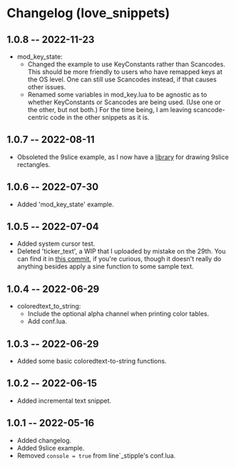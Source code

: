 # Changelog (love\_snippets)

## 1.0.8 -- 2022-11-23
* mod\_key\_state:
  * Changed the example to use KeyConstants rather than Scancodes. This should be more friendly to users who have remapped keys at the OS level. One can still use Scancodes instead, if that causes other issues.
  * Renamed some variables in mod\_key.lua to be agnostic as to whether KeyConstants or Scancodes are being used. (Use one or the other, but not both.) For the time being, I am leaving scancode-centric code in the other snippets as it is.

## 1.0.7 -- 2022-08-11
* Obsoleted the 9slice example, as I now have a [library](https://github.com/rabbitboots/quad_slice) for drawing 9slice rectangles.

## 1.0.6 -- 2022-07-30
* Added 'mod\_key\_state' example.

## 1.0.5 -- 2022-07-04
* Added system cursor test.
* Deleted 'ticker_text', a WIP that I uploaded by mistake on the 29th. You can find it in [this commit](https://github.com/rabbitboots/love_snippets/commit/4dfa122da4a684a93b5853637e00e4c016d04a31), if you're curious, though it doesn't really do anything besides apply a sine function to some sample text.

## 1.0.4 -- 2022-06-29
* coloredtext\_to\_string:
  * Include the optional alpha channel when printing color tables.
  * Add conf.lua.

## 1.0.3 -- 2022-06-29
* Added some basic coloredtext-to-string functions.

## 1.0.2 -- 2022-06-15
* Added incremental text snippet.

## 1.0.1 -- 2022-05-16
* Added changelog.
* Added 9slice example.
* Removed `console = true` from line`_stipple's conf.lua.

